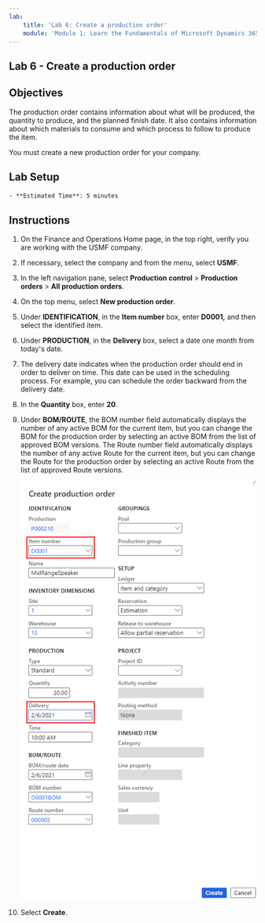 ```yaml
---
lab:
    title: 'Lab 6: Create a production order'
    module: 'Module 1: Learn the Fundamentals of Microsoft Dynamics 365 Supply Chain Management'
---
```


## Lab 6 - Create a production order

## Objectives

The production order contains information about what will be produced, the quantity to produce, and the planned finish date. It also contains information about which materials to consume and which process to follow to produce the item.

You must create a new production order for your company.

## Lab Setup

    - **Estimated Time**: 5 minutes

## Instructions

1. On the Finance and Operations Home page, in the top right, verify you are working with the USMF company.

1. If necessary, select the company and from the menu, select **USMF**.

1. In the left navigation pane, select **Production control** > **Production orders** > **All production orders**.

1. On the top menu, select **New production order**.

1. Under **IDENTIFICATION**, in the **Item number** box, enter **D0001,** and then select the identified item.

1. Under **PRODUCTION**, in the **Delivery** box, select a date one month from today's date.

1. The delivery date indicates when the production order should end in order to deliver on time. This date can be used in the scheduling process. For example, you can schedule the order backward from the delivery date.

1. In the **Quantity** box, enter **20**.

1. Under **BOM/ROUTE**, the BOM number field automatically displays the number of any active BOM for the current item, but you can change the BOM for the production order by selecting an active BOM from the list of approved BOM versions. The Route number field automatically displays the number of any active Route for the current item, but you can change the Route for the production order by selecting an active Route from the list of approved Route versions.

    ![Screen image displaying the complete Create production order pane](./media/lp1-m4-new-production-order-pane.png)

1. Select **Create**.
